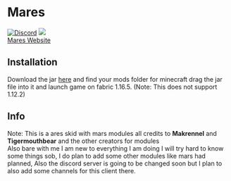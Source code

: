 # Mares 
[![Discord](https://img.shields.io/discord/776801188385259532/logo=discord)](https://discord.gg/n7JWjWFr9e)
![](https://img.shields.io/badge/skidded%20-100%-informational)
\
[Mares Website](https://xjmi.github.io/Mares/)

## Installation
Download the jar [here](https://commingsoon) and find your mods folder for minecraft drag the jar file into it and launch game on fabric 1.16.5. (Note: This does not support 1.12.2)

## Info
Note: This is a ares skid with mars modules all credits to **Makrennel** and **Tigermouthbear** and the other creators for modules
\
Also bare with me I am new to everything I  am doing I will try hard to know some things sob, I do plan to add some other modules like mars had planned, Also the discord server is going to be changed soon but I plan to also add some channels for this client there.
